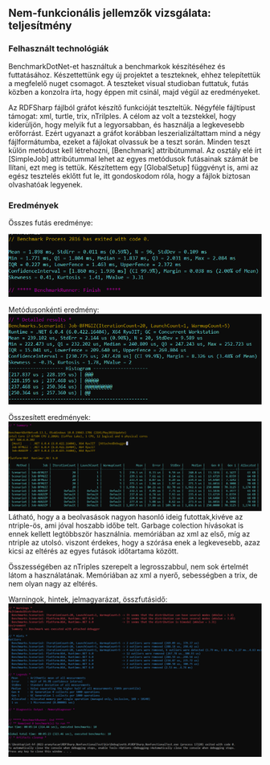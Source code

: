 ## Nem-funkcionális jellemzők vizsgálata: teljesítmény

### Felhasznált technológiák
BenchmarkDotNet-et használtuk a benchmarkok készítéséhez és futtatásához.
Készettettünk egy új projektet a teszteknek, ehhez telepítettük a megfelelő nuget csomagot.
A teszteket visual studioban futtatuk, futás közben a konzolra írta, hogy éppen mit csinál, majd végül az eredményeket.

 Az RDFSharp fájlból gráfot készítő funkcióját teszteltük. Négyféle fájltípust támogat: xml, turtle, trix, nTrilples. A célom az volt a tezstekkel, hogy kiderüljön,
 hogy melyik fut a legyorsabban, és használja a legkevesebb erőforrást. 
 Ezért ugyanazt a gráfot korábban leszerializáltattam mind a négy fájlformátumba, ezeket a fájlokat olvassuk be a teszt során.
 Minden teszt külön metódust kell létrehozni, [Benchmark] attribútummal. Az osztály elé írt [SimpleJob] attribútummal lehet az egyes metódusok futásainak számát be
 llítani, ezt meg is tettük. Készítettem egy [GlobalSetup] függvényt is, ami az egész tesztelés eklőtt fut le, itt gondoskodom róla, hogy a fájlok
 biztosan olvashatóak legyenek.
 
 ### Eredmények
 
Összes futás eredménye:

 ![](1.png)
 
 Metódusonkénti eredmény:
 ![](2.png)
 
Összesített eredmények:
 ![](3.png)
Látható, hogy a a beolvasások nagyon hasonló ideig futottak,kivéve az ntriple-ös, ami jóval hoszabb időbe telt. 
Garbage colection hívásokat is ennek kellett legtöbbször használnia. memóriában az xml az első, míg az ntriple az utolsó.
viszont érdekes, hogy a szórása enek a legkevesebb, azaz kicsi az eltérés az egyes futások időtartama között.

Összességében az nTriples szerepelt a legrosszabbul, nem sok értelmét látom a használatának.
Memóriában az xml a nyerő, sebességben a trix, de nem olyan nagy az eltérés.
 
 Warningok, hintek, jelmagyarázat, összfutásidő:
 ![](4.png)

